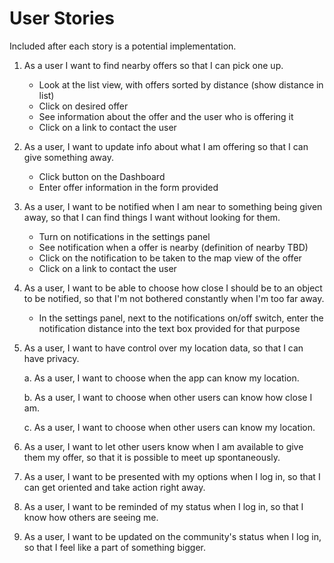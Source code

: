 # User Stories

Included after each story is a potential implementation.

1. As a user I want to find nearby offers so that I can pick one up.

    - Look at the list view, with offers sorted by distance (show distance in list)
    - Click on desired offer
    - See information about the offer and the user who is offering it
    - Click on a link to contact the user

2. As a user, I want to update info about what I am offering so that I can give something away.

    - Click button on the Dashboard
    - Enter offer information in the form provided

3. As a user, I want to be notified when I am near to something being given away, so that I can find things I want without looking for them.

    - Turn on notifications in the settings panel
    - See notification when a offer is nearby (definition of nearby TBD)
    - Click on the notification to be taken to the map view of the offer
    - Click on a link to contact the user

4. As a user, I want to be able to choose how close I should be to an object to be notified, so that I'm not bothered constantly when I'm too far away.

    - In the settings panel, next to the notifications on/off switch, enter the notification distance into the text box provided for that purpose

5. As a user, I want to have control over my location data, so that I can have privacy.

    a. As a user, I want to choose when the app can know my location.

    b. As a user, I want to choose when other users can know how close I am.

    c. As a user, I want to choose when other users can know my location.

6. As a user, I want to let other users know when I am available to give them my offer, so that it is possible to meet up spontaneously.

7. As a user, I want to be presented with my options when I log in, so that I can get oriented and take action right away.

8. As a user, I want to be reminded of my status when I log in, so that I know how others are seeing me.

9. As a user, I want to be updated on the community's status when I log in, so that I feel like a part of something bigger.
